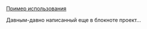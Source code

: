 [Пример использования](https://grigorenkosergey.github.io/Beam/beam.html)

Давным-давно написанный еще в блокноте проект...

